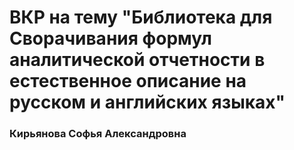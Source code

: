 # ВКР на тему "Библиотека для Сворачивания формул аналитической отчетности в естественное описание на русском и английских языках"
### Кирьянова Софья Александровна

